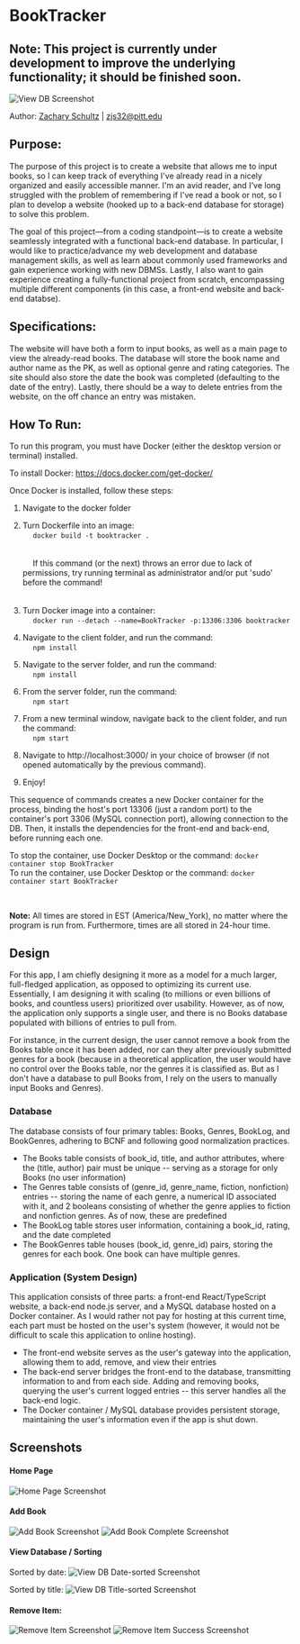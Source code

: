 # BookTracker

## Note: This project is currently under development to improve the underlying functionality; it should be finished soon.

![View DB Screenshot](/screenshots/view_db.png?raw=true)

Author: [Zachary Schultz](https://www.linkedin.com/in/~zachary/) | zjs32@pitt.edu

## Purpose:

The purpose of this project is to create a website that allows me to input books, so I can keep track of everything I've already read in a nicely organized and easily accessible manner. I'm an avid reader, and I've long struggled with the problem of remembering if I've read a book or not, so I plan to develop a website (hooked up to a back-end database for storage) to solve this problem.

The goal of this project—from a coding standpoint—is to create a website seamlessly integrated with a functional back-end database. In particular, I would like to practice/advance my web development and database management skills, as well as learn about commonly used frameworks and gain experience working with new DBMSs. Lastly, I also want to gain experience creating a fully-functional project from scratch, encompassing multiple different components (in this case, a front-end website and back-end databse).

## Specifications:

The website will have both a form to input books, as well as a main page to view the already-read books. The database will store the book name and author name as the PK, as well as optional genre and rating categories. The site should also store the date the book was completed (defaulting to the date of the entry). Lastly, there should be a way to delete entries from the website, on the off chance an entry was mistaken.

## How To Run:
To run this program, you must have Docker (either the desktop version or terminal) installed.

To install Docker: https://docs.docker.com/get-docker/

Once Docker is installed, follow these steps:  

1. Navigate to the docker folder
   
2. Turn Dockerfile into an image:  
   &emsp; ```docker build -t booktracker .```  
   <h6></h6>
   &emsp; If this command (or the next) throws an error due to lack of permissions, try running terminal as administrator and/or put 'sudo' before the command!
   <h6></h6>
3. Turn Docker image into a container:  
    &emsp; ```docker run --detach --name=BookTracker -p:13306:3306 booktracker```  
4. Navigate to the client folder, and run the command:  
    &emsp; ```npm install```
5. Navigate to the server folder, and run the command:  
    &emsp; ```npm install```
6. From the server folder, run the command:  
    &emsp; ```npm start```
7. From a new terminal window, navigate back to the client folder, and run the command:  
    &emsp; ```npm start```
8. Navigate to http://localhost:3000/ in your choice of browser (if not opened automatically by the previous command).
9. Enjoy!  

This sequence of commands creates a new Docker container for the process, binding the host's port 13306 (just a random port) to the container's port 3306 (MySQL connection port), allowing connection to the DB. Then, it installs the dependencies for the front-end and back-end, before running each one.

To stop the container, use Docker Desktop or the command: ```docker container stop BookTracker```  
To run the container, use Docker Desktop or the command: ```docker container start BookTracker```

<br>

<b>Note:</b> All times are stored in EST (America/New_York), no matter where the program is run from. Furthermore, times are all stored in 24-hour time.

## Design

For this app, I am chiefly designing it more as a model for a much larger, full-fledged application, as opposed to optimizing its current use.
Essentially, I am designing it with scaling (to millions or even billions of books, and countless users) prioritized over usability. However, as of now, the application only supports a single user, and there is no Books database populated with billions of entries to pull from.

For instance, in the current design, the user cannot remove a book from the Books table once it has been added, nor can they alter previously submitted genres for a book (because in a theoretical application, the user would have no control over the Books table, nor the genres it is classified as. But as I don't have a database to pull Books from, I rely on the users to manually input Books and Genres).

### Database

The database consists of four primary tables: Books, Genres, BookLog, and BookGenres, adhering to BCNF and following good normalization practices. 

- The Books table consists of book_id, title, and author attributes, where the (title, author) pair must be unique -- serving as a storage for only Books (no user information)
- The Genres table consists of (genre_id, genre_name, fiction, nonfiction) entries -- storing the name of each genre, a numerical ID associated with it, and 2 booleans consisting of whether the genre applies to fiction and nonfiction genres. As of now, these are predefined
- The BookLog table stores user information, containing a book_id, rating, and the date completed
- The BookGenres table houses (book_id, genre_id) pairs, storing the genres for each book. One book can have multiple genres.

### Application (System Design)

This application consists of three parts: a front-end React/TypeScript website, a back-end node.js server, and a MySQL database hosted on a Docker container. As I would rather not pay for hosting at this current time, each part must be hosted on the user's system (however, it would not be difficult to scale this application to online hosting).

- The front-end website serves as the user's gateway into the application, allowing them to add, remove, and view their entries
- The back-end server bridges the front-end to the database, transmitting information to and from each side. Adding and removing books, querying the user's current logged entries -- this server handles all the back-end logic.
- The Docker container / MySQL database provides persistent storage, maintaining the user's information even if the app is shut down.

## Screenshots

#### Home Page
![Home Page Screenshot](/screenshots/home_page.png?raw=true)  

#### Add Book
![Add Book Screenshot](/screenshots/add_book_form.png?raw=true)
![Add Book Complete Screenshot](/screenshots/add_book_form_success.png?raw=true)

#### View Database / Sorting

Sorted by date:
![View DB Date-sorted Screenshot](/screenshots/view_db_datesort.png?raw=true)

Sorted by title:
![View DB Title-sorted Screenshot](/screenshots/view_db_titlesort.png?raw=true)

#### Remove Item:
![Remove Item Screenshot](/screenshots/remove_item.png?raw=true)
![Remove Item Success Screenshot](/screenshots/remove_item_success.png?raw=true)
